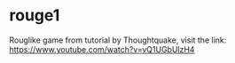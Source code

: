 # rouge1

Rouglike game from tutorial by Thoughtquake, visit the link: https://www.youtube.com/watch?v=vQ1UGbUlzH4
